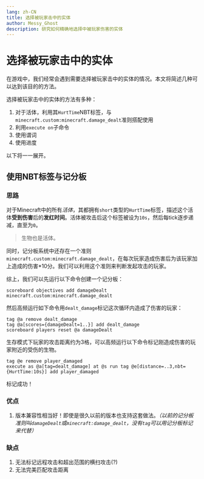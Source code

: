 ```yaml
---
lang: zh-CN
title: 选择被玩家击中的实体
author: Messy_Ghost
description: 研究如何精确地选择中被玩家伤害的实体
---
```


# 选择被玩家击中的实体

在游戏中，我们经常会遇到需要选择被玩家击中的实体的情况。本文将简述几种可以达到该目的的方法。  

选择被玩家击中的实体的方法有多种：
1. 对于活体，利用其`HurtTime`NBT标签，与`minecraft.custom:minecraft.damage_dealt`准则搭配使用
1. 利用`execute on`子命令
1. 使用谓词
1. 使用进度

以下将一一展开。

## 使用NBT标签与记分板

### 思路

对于Minecraft中的所有*活体*，其都拥有`short`类型的`HurtTime`标签，描述这个活体**受到伤害**后的**发红时间**。活体被攻击后这个标签被设为`10s`，然后每tick逐步递减，直至为`0`。  

> 生物也是活体。

同时，记分板系统中还存在一个准则`minecraft.custom:minecraft.damage_dealt`，在每次玩家造成伤害后为该玩家加上造成的伤害\*10分。我们可以利用这个准则来判断发起攻击的玩家。  

综上，我们可以先运行以下命令创建一个记分板：
```
scoreboard objectives add damageDealt minecraft.custom:minecraft.damage_dealt
```

然后高频运行如下命令用`dealt_damage`标记这次循环内造成了伤害的玩家：
```
tag @a remove dealt_damage
tag @a[scores={damageDealt=1..}] add dealt_damage
scoreboard players reset @a damageDealt
```

生存模式下玩家的攻击距离约为3格，可以高频运行以下命令标记刚造成伤害的玩家附近的受伤的生物。
```
tag @e remove player_damaged
execute as @a[tag=dealt_damage] at @s run tag @e[distance=..3,nbt={HurtTime:10s}] add player_damaged
```

标记成功！

### 优点

1. 版本兼容性相当好！即使是很久以前的版本也支持这套做法。*（以前的记分板准则叫`damageDealt`或`minecraft:damage_dealt`，没有`tag`可以用记分板标记来代替）*

### 缺点

1. 无法标记远程攻击和超出范围的横扫攻击(?)
1. 无法完美匹配攻击距离
